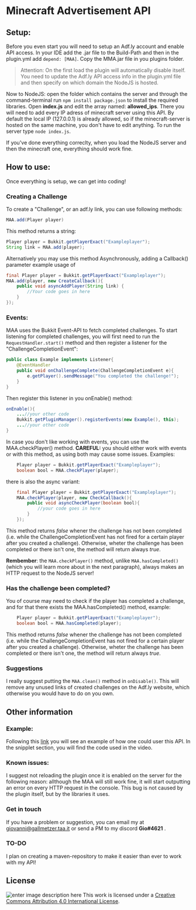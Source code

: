 
# Minecraft Advertisement API
## Setup:
Before you even start you will need to setup an Adf.ly account and enable API access. In your IDE add the .jar file to the Build-Path and then in the plugin.yml add `depend: [MAA]`. Copy the MMA.jar file in you plugins folder.

> Attention: On the first load the plugin will automatically disable itself. You need to update the Adf.ly API access info in the plugin.yml file and then specify on which domain the NodeJS is hosted.

Now to NodeJS: open the folder which contains the server and through the command-terminal run `npm install package.json` to install the required libraries.
 Open **index.js** and edit the array named: **allowed_ips**. There you will need to add every IP adress of minecraft server using this API. By default the local IP (127.0.0.1) is already allowed, so if the minecraft-server is hosted on the same machine, you don't have to edit anything.
 To run the server type `node index.js`.

If you've done everything correclty, when you load the NodeJS server and then the minecraft one, everything should work fine.

## How to use:
Once everything is setup, we can get into coding! 
### Creating a Challenge
To create a "Challenge", or an adf.ly link, you can use following methods:

```java
MAA.add(Player player)
```
This method returns a string:
```java
Player player = Bukkit.getPlayerExact("Exampleplayer");
String link = MAA.add(player);
```

Alternatively you may use this method Asynchronously, adding a Callback() parameter
example usage of 
```java
final Player player = Bukkit.getPlayerExact("Exampleplayer");
MAA.add(player, new CreateCallback(){
	public void asyncAddPlayer(String link) {
		//Your code goes in here
	}	
});
```
### Events:
MAA uses the Bukkit Event-API to fetch completed challenges.
To start listening for completed challenges, you will first need to run the `RequestHandler.start()` method and then register a listener for the "ChallengeCompletionEvent":
```java
public class Example implements Listener{
	@EventHandler
	public void onChallengeComplete(ChallengeCompletionEvent e){
		e.getPlayer().sendMessage("You completed the challenge!");
	}
}
```
Then register this listener in you onEnable() method:
```java
onEnable(){
	...//your other code
	Bukkit.getPluginManager().registerEvents(new Example(), this);
	...//your other code
}
```

 In case you don't like working with events, you can use the MAA.checkPlayer() method. **CAREFUL:** you should either work with events or with this method, as using both may cause some issues. 
Examples:
```java
	Player player = Bukkit.getPlayerExact("Exampleplayer");
	boolean bool = MAA.checkPlayer(player);
```
 there is also the async variant:
```java
	final Player player = Bukkit.getPlayerExact("Exampleplayer");
	MAA.checkPlayer(player, new CheckCallback(){
		public void asyncCheckPlayer(boolean bool){
			//your code goes in here
		}
	});
```
This method returns *false* whener the challenge has not been completed (i.e. while the ChallengeCompletionEvent has not fired for a certain player after you created a challenge). 
Otherwise, wheter the challenge has been completed or there isn't one, the method will return always *true*.

**Rembember**: the `MAA.checkPlayer()` method, unlike `MAA.hasCompleted()` (which you will learn more about in the next paragraph), always makes an HTTP request to the NodeJS server!

### Has the challenge been completed?
You of course may need to check if the player has completed a challenge, and for that there exists the MAA.hasCompleted() method, example:
```java
	Player player = Bukkit.getPlayerExact("Exampleplayer");
	boolean bool = MAA.hasCompleted(player);
```
This method returns *false* whener the challenge has not been completed (i.e. while the ChallengeCompletionEvent has not fired for a certain player after you created a challenge). 
Otherwise, wheter the challenge has been completed or there isn't one, the method will return always *true*.

### Suggestions
I really suggest putting the `MAA.clean()` method in `onDisable()`. This will remove any unused links of created challenges on the Adf.ly website, which otherwise you would have to do on you own.

## Other information
### Example:
Following this [link](https://youtu.be/FjUq4_Bzpd4) you will see an example of how one could user this API. In the snipplet section, you will find the code used in the video.

### Known issues:
I suggest not reloading the plugin once it is enabled on the server for the following reason: allthough the MAA will still work fine, it will start outputting an error on every HTTP request in the console. This bug  is not caused by the plugin itself, but by the libraries it uses.
### Get in touch
If you have a problem or suggestion, you can email my at giovanni@gallmetzer.taa.it or send a PM to my discord **Gio#4621** .
### TO-DO
I plan on creating a maven-repository to make it easier than ever to work with my API!


## License
![enter image description here](https://i.creativecommons.org/l/by/4.0/88x31.png)
This work is licensed under a [Creative Commons Attribution 4.0 International License](http://creativecommons.org/licenses/by/4.0/).
